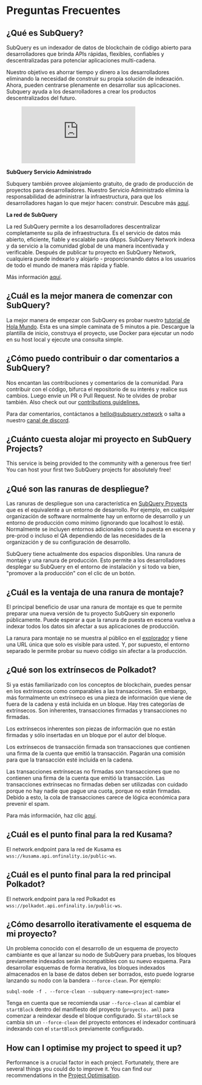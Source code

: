 # Preguntas Frecuentes

## ¿Qué es SubQuery?

SubQuery es un indexador de datos de blockchain de código abierto para desarrolladores que brinda APIs rápidas, flexibles, confiables y descentralizadas para potenciar aplicaciones multi-cadena.

Nuestro objetivo es ahorrar tiempo y dinero a los desarrolladores eliminando la necesidad de construir su propia solución de indexación. Ahora, pueden centrarse plenamente en desarrollar sus aplicaciones. Subquery ayuda a los desarrolladores a crear los productos descentralizados del futuro.

<figure class="video_container">
<iframe src="https://www.youtube.com/embed/gCpVz_mkWdo" title="Presentando la Red SubQuery" frameborder="0" allow="accelerometer; autoplay; clipboard-write; encrypted-media; gyroscope; picture-in-picture" allowfullscree="true"></iframe>
</figure>

**SubQuery Servicio Administrado**

Subquery también provee alojamiento gratuito, de grado de producción de proyectos para desarrolladores. Nuestro Servicio Administrado elimina la responsabilidad de administrar la infraestructura, para que los desarrolladores hagan lo que mejor hacen: construir. Descubre más [aquí](/run_publish/publish.md).

**La red de SubQuery**

La red SubQuery permite a los desarrolladores descentralizar completamente su pila de infraestructura. Es el servicio de datos más abierto, eficiente, fiable y escalable para dApps. SubQuery Network indexa y da servicio a la comunidad global de una manera incentivada y verificable.  Después de publicar tu proyecto en SubQuery Network, cualquiera puede indexarlo y alojarlo - proporcionando datos a los usuarios de todo el mundo de manera más rápida y fiable.

Más información [aquí](/subquery_network/introduction.md).

## ¿Cuál es la mejor manera de comenzar con SubQuery?

La mejor manera de empezar con SubQuery es probar nuestro [tutorial de Hola Mundo](/assets/pdf/Hello_World_Lab.pdf). Esta es una simple caminata de 5 minutos a pie. Descargue la plantilla de inicio, construya el proyecto, use Docker para ejecutar un nodo en su host local y ejecute una consulta simple.

## ¿Cómo puedo contribuir o dar comentarios a SubQuery?

Nos encantan las contribuciones y comentarios de la comunidad. Para contribuir con el código, bifurca el repositorio de su interés y realice sus cambios. Luego envíe un PR o Pull Request. No te olvides de probar también. Also check out our <a href="http://localhost:8080/miscellaneous/contributing.html">contributions guidelines.</a>

Para dar comentarios, contáctanos a hello@subquery.network o salta a nuestro [canal de discord](https://discord.com/invite/78zg8aBSMG).

## ¿Cuánto cuesta alojar mi proyecto en SubQuery Projects?

This service is being provided to the community with a generous free tier! You can host your first two SubQuery projects for absolutely free!

## ¿Qué son las ranuras de despliegue?

Las ranuras de despliegue son una característica en [SubQuery Proyects](https://project.subquery.network) que es el equivalente a un entorno de desarrollo. Por ejemplo, en cualquier organización de software normalmente hay un entorno de desarrollo y un entorno de producción como mínimo (ignorando que localhost lo está). Normalmente se incluyen entornos adicionales como la puesta en escena y pre-prod o incluso el QA dependiendo de las necesidades de la organización y de su configuración de desarrollo.

SubQuery tiene actualmente dos espacios disponibles. Una ranura de montaje y una ranura de producción. Esto permite a los desarrolladores desplegar su SubQuery en el entorno de instalación y si todo va bien, "promover a la producción" con el clic de un botón.

## ¿Cuál es la ventaja de una ranura de montaje?

El principal beneficio de usar una ranura de montaje es que te permite preparar una nueva versión de tu proyecto SubQuery sin exponerlo públicamente. Puede esperar a que la ranura de puesta en escena vuelva a indexar todos los datos sin afectar a sus aplicaciones de producción.

La ranura para montaje no se muestra al público en el [explorador](https://explorer.subquery.network/) y tiene una URL única que solo es visible para usted. Y, por supuesto, el entorno separado le permite probar su nuevo código sin afectar a la producción.

## ¿Qué son los extrínsecos de Polkadot?

Si ya estás familiarizado con los conceptos de blockchain, puedes pensar en los extrinsecos como comparables a las transacciones. Sin embargo, más formalmente un extrínseco es una pieza de información que viene de fuera de la cadena y está incluida en un bloque. Hay tres categorías de extrínsecos. Son inherentes, transacciones firmadas y transacciones no firmadas.

Los extrínsecos inherentes son piezas de información que no están firmadas y sólo insertadas en un bloque por el autor del bloque.

Los extrínsecos de transacción firmada son transacciones que contienen una firma de la cuenta que emitió la transacción. Pagarán una comisión para que la transacción esté incluida en la cadena.

Las transacciones extrínsecas no firmadas son transacciones que no contienen una firma de la cuenta que emitió la transacción. Las transacciones extrínsecas no firmadas deben ser utilizadas con cuidado porque no hay nadie que pague una cuota, porque no están firmadas. Debido a esto, la cola de transacciones carece de lógica económica para prevenir el spam.

Para más información, haz clic [aquí](https://substrate.dev/docs/en/knowledgebase/learn-substrate/extrinsics).

## ¿Cuál es el punto final para la red Kusama?

El network.endpoint para la red de Kusama es `wss://kusama.api.onfinality.io/public-ws`.

## ¿Cuál es el punto final para la red principal Polkadot?

El network.endpoint para la red Polkadot es `wss://polkadot.api.onfinality.io/public-ws`.

## ¿Cómo desarrollo iterativamente el esquema de mi proyecto?

Un problema conocido con el desarrollo de un esquema de proyecto cambiante es que al lanzar su nodo de SubQuery para pruebas, los bloques previamente indexados serán incompatibles con su nuevo esquema. Para desarrollar esquemas de forma iterativa, los bloques indexados almacenados en la base de datos deben ser borrados, esto puede lograrse lanzando su nodo con la bandera `--force-clean`. Por ejemplo:

```shell
subql-node -f . --force-clean --subquery-name=<project-name>
```

Tenga en cuenta que se recomienda usar `--force-clean` al cambiar el `startBlock` dentro del manifiesto del proyecto (`proyecto. aml`) para comenzar a reindexar desde el bloque configurado. Si `startBlock` se cambia sin un `--force-clean` del proyecto entonces el indexador continuará indexando con el `startBlock` previamente configurado.


## How can I optimise my project to speed it up?

Performance is a crucial factor in each project. Fortunately, there are several things you could do to improve it. You can find our recommendations in the [Project Optimisation](../build/optimisation.md). 